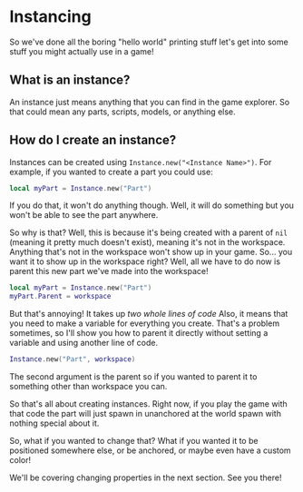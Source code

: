 # Instancing

So we've done all the boring "hello world" printing stuff let's get into some stuff you might actually use in a game!

## What is an instance?
An instance just means anything that you can find in the game explorer. So that could mean any parts, scripts, models, or anything else.

## How do I create an instance?
Instances can be created using `Instance.new("<Instance Name>")`. For example, if you wanted to create a part you could use:

```lua
local myPart = Instance.new("Part")
```

If you do that, it won't do anything though. Well, it will do something but you won't be able to see the part anywhere. 

So why is that? Well, this is because it's being created with a parent of `nil` (meaning it pretty much doesn't exist), meaning it's not in the workspace. Anything that's not in the workspace won't show up in your game. So... you want it to show up in the workspace right? Well, all we have to do now is parent this new part we've made into the workspace!

```lua
local myPart = Instance.new("Part")
myPart.Parent = workspace
```

But that's annoying! It takes up *two whole lines of code* Also, it means that you need to make a variable for everything you create. That's a problem sometimes, so I'll show you how to parent it directly without setting a variable and using another line of code.

```lua
Instance.new("Part", workspace)
```

The second argument is the parent so if you wanted to parent it to something other than workspace you can.

So that's all about creating instances. Right now, if you play the game with that code the part will just spawn in unanchored at the world spawn with nothing special about it.

So, what if you wanted to change that? What if you wanted it to be positioned somewhere else, or be anchored, or maybe even have a custom color!

We'll be covering changing properties in the next section. See you there!

